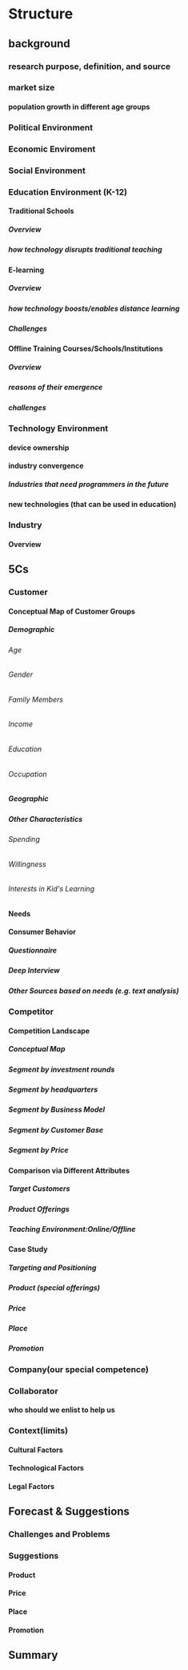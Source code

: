 # Structure

## background

### research purpose, definition, and source

### market size

#### population growth in different age groups

### Political Environment

### Economic Enviroment

### Social Environment

### Education Environment (K-12)

#### Traditional Schools

##### Overview

##### how technology disrupts traditional teaching

#### E-learning

##### Overview

##### how technology boosts/enables distance learning

##### Challenges

#### Offline Training Courses/Schools/Institutions

##### Overview

##### reasons of their emergence 

##### challenges

### Technology Environment

#### device ownership

#### industry convergence

##### Industries that need programmers in the future

#### new technologies (that can be used in education)

### Industry

#### Overview

## 5Cs

### Customer

#### Conceptual Map of Customer Groups

##### Demographic

###### Age

###### Gender

###### Family Members

###### Income

###### Education

###### Occupation

##### Geographic

##### Other Characteristics

###### Spending

###### Willingness

###### Interests in Kid's Learning

#### Needs

#### Consumer Behavior

##### Questionnaire

##### Deep Interview

##### Other Sources based on needs (e.g. text analysis)

### Competitor

#### Competition Landscape

##### Conceptual Map

##### Segment by investment rounds

##### Segment by headquarters

##### Segment by Business Model

##### Segment by Customer Base

##### Segment by Price

#### Comparison via Different Attributes

##### Target Customers

##### Product Offerings

##### Teaching Environment:Online/Offline

#### Case Study

##### Targeting and Positioning

##### Product (special offerings)

##### Price

##### Place

##### Promotion

### Company(our special competence)

### Collaborator

#### who should we enlist to help us

### Context(limits)

#### Cultural Factors

#### Technological Factors

#### Legal Factors

## Forecast & Suggestions

### Challenges and Problems

### Suggestions

#### Product

#### Price

#### Place

#### Promotion

## Summary
